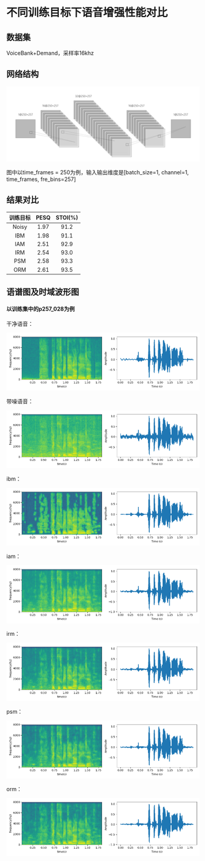 # 不同训练目标下语音增强性能对比

## 数据集
VoiceBank+Demand，采样率16khz

## 网络结构

![](./fig/model.png)

图中以time_frames = 250为例，输入输出维度是[batch_size=1, channel=1, time_frames, fre_bins=257]

## 结果对比

| 训练目标 | PESQ | STOI(%) |
| :------: | :--: | :-----: |
|  Noisy   | 1.97 |  91.2   |
|   IBM    | 1.98 |  91.1   |
|   IAM    | 2.51 |  92.9   |
|   IRM    | 2.54 |  93.0   |
|   PSM    | 2.58 |  93.3   |
|   ORM    | 2.61 |  93.5   |

## 语谱图及时域波形图
#### 以训练集中的p257_028为例

干净语音：

![](./fig/tf_clean.png)

带噪语音：

![](./fig/tf_noisy.png)

ibm：

![](./fig/tf_ibm.png)

iam：

![](./fig/tf_iam.png)

irm：

![](./fig/tf_irm.png)

psm：

![](./fig/tf_psm.png)

orm：

![](./fig/tf_orm.png)
